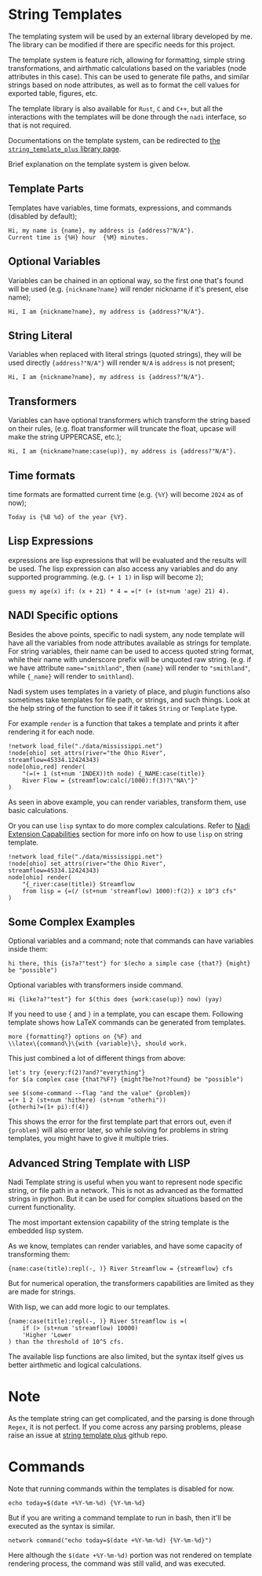# String Templates

The templating system will be used by an external library developed by
me. The library can be modified if there are specific needs for this
project.

The template system is feature rich, allowing for formatting, simple
string transformations, and airthmatic calculations based on the
variables (node attributes in this case). This can be used to generate
file paths, and similar strings based on node attributes, as well as
to format the cell values for exported table, figures, etc.

The template library is also available for `Rust`, `C` and `C++`, but
all the interactions with the templates will be done through the
`nadi` interface, so that is not required.

Documentations on the template system, can be redirected to
[the `string_template_plus` library page](https://docs.rs/string-template-plus/latest/string_template_plus/).

Brief explanation on the template system is given below.

## Template Parts
Templates have variables, time formats, expressions, and commands (disabled by default);
```stp run name=John; address=123 Road, USA
Hi, my name is {name}, my address is {address?"N/A"}.
Current time is {%H} hour  {%M} minutes.
```
## Optional Variables
Variables can be chained in an optional way, so the first one that's
found will be used (e.g. `{nickname?name}` will render nickname if
it's present, else name);

```stp run name=John; nickname=J; address=123 Road, USA
Hi, I am {nickname?name}, my address is {address?"N/A"}.
```
## String Literal
Variables when replaced with literal strings (quoted strings), they
will be used directly `{address?"N/A"}` will render `N/A` is
`address` is not present;
```stp run name=John
Hi, I am {nickname?name}, my address is {address?"N/A"}.
```

## Transformers
Variables can have optional transformers which transform the string
based on their rules, (e.g. float transformer will truncate the
float, upcase will make the string UPPERCASE, etc.);
```stp run name=John
Hi, I am {nickname?name:case(up)}, my address is {address?"N/A"}.
```

## Time formats
time formats are formatted current time (e.g. `{%Y}` will become
`2024` as of now);
```stp run name=John
Today is {%B %d} of the year {%Y}.
```

## Lisp Expressions
expressions are lisp expressions that will be evaluated and the
results will be used. The lisp expression can also access any
variables and do any supported programming. (e.g. `(+ 1 1)` in lisp
will become `2`);
```stp run age=20
guess my age(x) if: (x + 21) * 4 = =(* (+ (st+num 'age) 21) 4).
```

## NADI Specific options
Besides the above points, specific to nadi system, any node template
will have all the variables from node attributes available as strings
for template. For string variables, their name can be used to access
quoted string format, while their name with underscore prefix will be
unquoted raw string. (e.g. if we have attribute `name="smithland"`,
then `{name}` will render to `"smithland"`, while `{_name}` will
render to `smithland`).

Nadi system uses templates in a variety of place, and plugin functions
also sometimes take templates for file path, or strings, and such
things. Look at the help string of the function to see if it takes
`String` or `Template` type.

For example `render` is a function that takes a template and prints it
after rendering it for each node.

```task run
!network load_file("./data/mississippi.net")
!node[ohio] set_attrs(river="the Ohio River", streamflow=45334.12424343)
node[ohio,red] render(
	"(=(+ 1 (st+num 'INDEX))th node) {_NAME:case(title)}
	River Flow = {streamflow:calc(/1000):f(3)?\"NA\"}"
)
```
As seen in above example, you can render variables, transform them, use basic calculations.

Or you can use `lisp` syntax to do more complex calculations. Refer to
[Nadi Extension Capabilities](../system/extensions.md) section for more
info on how to use `lisp` on string template.

```task run
!network load_file("./data/mississippi.net")
!node[ohio] set_attrs(river="the Ohio River", streamflow=45334.12424343)
node[ohio] render(
	"{_river:case(title)} Streamflow
	from lisp = {=(/ (st+num 'streamflow) 1000):f(2)} x 10^3 cfs"
)
```

## Some Complex Examples

Optional variables and a command; note that commands can have variables inside them:
```stp run might=may
hi there, this {is?a?"test"} for $(echo a simple case {that?} {might} be "possible")
```

Optional variables with transformers inside command.
```stp run work=Fantastic Job
Hi {like?a?"test"} for $(this does {work:case(up)} now) (yay)
```

If you need to use `{` and `}` in a template, you can escape them. Following template shows how LaTeX commands can be generated from templates.
```stp run command=Error;variable=Var
more {formatting?} options on {%F} and
\\latex\{command\}\{with {variable}\}, should work.
```

This just combined a lot of different things from above:
```stp run
let's try {every:f(2)?and?"everything"}
for $(a complex case {that?%F?} {might?be?not?found} be "possible")

see $(some-command --flag "and the value" {problem})
=(+ 1 2 (st+num 'hithere) (st+num "otherhi"))
{otherhi?=(1+ pi):f(4)}
```

This shows the error for the first template part that errors out, even
if `{problem}` will also error later, so while solving for problems in
string templates, you might have to give it multiple tries.

## Advanced String Template with LISP

Nadi Template string is useful when you want to represent node
specific string, or file path in a network. This is not as advanced as
the formatted strings in python. But it can be used for complex
situations based on the current functionality.

The most important extension capability of the string template is the
embedded lisp system.

As we know, templates can render variables, and have some capacity of transforming them:

```stp run name=Ohio; streamflow=12000
{name:case(title):repl(-, )} River Streamflow = {streamflow} cfs
```

But for numerical operation, the transformers capabilities are limited as they are made for strings.


With lisp, we can add more logic to our templates.

```stp run name=Ohio; streamflow=12000
{name:case(title):repl(-, )} River Streamflow is =(
	if (> (st+num 'streamflow) 10000)
	'Higher 'Lower
) than the threshold of 10^5 cfs.
```

The available lisp functions are also limited, but the syntax itself
gives us better airthmetic and logical calculations.


# Note
As the template string can get complicated, and the parsing is done
through `Regex`, it is not perfect. If you come across any parsing
problems, please raise an issue at [string template
plus](https://github.com/Atreyagaurav/string-template-plus) github
repo.

# Commands
Note that running commands within the templates is disabled for
now.

```stp run
echo today=$(date +%Y-%m-%d) {%Y-%m-%d}
```

But if you are writing a command template to run in bash, then
it'll be executed as the syntax is similar.

```task run
network command("echo today=$(date +%Y-%m-%d) {%Y-%m-%d}")
```
Here although the `$(date +%Y-%m-%d)` portion was not rendered on template rendering process, the command was still valid, and was executed.
